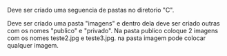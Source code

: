 Deve ser criado uma seguencia de pastas no diretorio "C".

Deve ser criado uma pasta "imagens" e dentro dela deve ser criado outras com os nomes "publico" e "privado".
Na pasta publico coloque 2 imagens com os nomes teste2.jpg e teste3.jpg.
na pasta imagem pode colocar qualquer imagem.
